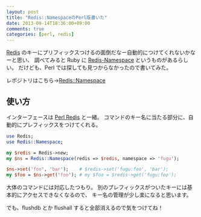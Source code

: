 ```yaml
---
layout: post
title: "Redis::NamespaceのPerl版書いた"
date: 2013-09-14T18:36:00+09:00
comments: true
categories: [perl, redis]
---
```


[Redis](http://redis.io/) のキーにプリフィックスつけるの面倒だなー自動的につけてくれないかなーと思い、
調べてみると Ruby に [Redis-Namespace](https://github.com/resque/redis-namespace) というものがあるらしい。
だけども、Perl では探しても見つからなかったので書いてみた。

レポジトリはこちら→[Redis::Namespace](https://github.com/shogo82148/Redis-Namepace)

<!-- More -->

## 使い方

インターフェースは [Perl Redis](http://search.cpan.org/~melo/Redis/) と一緒。
コマンドのキー名に当たる部分に、自動的にプレフィックスをつけてくれる。

``` perl
use Redis;
use Redis::Namespace;

my $redis = Redis->new;
my $ns = Redis::Namespace(redis => $redis, namespace => 'fugu');

$ns->set('foo', 'bar');    # $redis->set('fugu:foo', 'bar');
my $foo = $ns->get('foo'); # my $foo = $redis->get('fugu:foo');
```

大体のコマンドには対応したつもり。
別のプレフィックスがついたキーには基本的にアクセスできなくなるので、
キー名の管理が少し楽になると思います。

でも、flushdb とか flushall すると全部消えるので気をつけてね！
